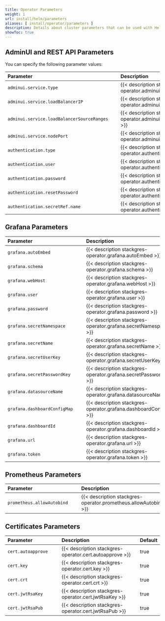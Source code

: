 ```yaml
---
title: Operator Parameters
weight: 1
url: install/helm/parameters
aliases: [ install/operator/parameters ]
description: Details about cluster parameters that can be used with Helm to set up the operator.
showToc: true
---
```


## AdminUI and REST API Parameters

You can specify the following parameter values:

| <div style="width:22rem">Parameter</div>   | Description                                                                     | Default                    |
|:-------------------------------------------|:--------------------------------------------------------------------------------|:---------------------------|
| `adminui.service.type`                     | {{< description stackgres-operator.adminui.service.type >}}                     | ClusterIP                  |
| `adminui.service.loadBalancerIP`           | {{< description stackgres-operator.adminui.service.loadBalancerIP >}}           |                            |
| `adminui.service.loadBalancerSourceRanges` | {{< description stackgres-operator.adminui.service.loadBalancerSourceRanges >}} |                            |
| `adminui.service.nodePort`                 | {{< description stackgres-operator.adminui.service.nodePort >}}                 |                            |
| `authentication.type`                      | {{< description stackgres-operator.authentication.type >}}                      | jwt                        |
| `authentication.user`                      | {{< description stackgres-operator.authentication.user >}}                      | admin                      |
| `authentication.password`                  | {{< description stackgres-operator.authentication.password >}}                  | Autogenerated random value |
| `authentication.resetPassword`             | {{< description stackgres-operator.authentication.resetPassword >}}             | false                      |
| `authentication.secretRef.name`            | {{< description stackgres-operator.authentication.secretRef.name >}}            |                            |

## Grafana Parameters

| <div style="width:15rem">Parameter</div> | Description                                                         | <div style="width:8rem">Default</div> |
|:-----------------------------------------|:--------------------------------------------------------------------|:---------------------------------------|
| `grafana.autoEmbed`                      | {{< description stackgres-operator.grafana.autoEmbed >}}            | true                                   |
| `grafana.schema`                         | {{< description stackgres-operator.grafana.schema >}}               | http                                   |
| `grafana.webHost`                        | {{< description stackgres-operator.grafana.webHost >}}              |                                        |
| `grafana.user`                           | {{< description stackgres-operator.grafana.user >}}                 |                                        |
| `grafana.password`                       | {{< description stackgres-operator.grafana.password >}}             |                                        |
| `grafana.secretNamespace`                | {{< description stackgres-operator.grafana.secretNamespace >}}      |                                        |
| `grafana.secretName`                     | {{< description stackgres-operator.grafana.secretName >}}           |                                        |
| `grafana.secretUserKey`                  | {{< description stackgres-operator.grafana.secretUserKey >}}        |                                        |
| `grafana.secretPasswordKey`              | {{< description stackgres-operator.grafana.secretPasswordKey >}}    |                                        |
| `grafana.datasourceName`                 | {{< description stackgres-operator.grafana.datasourceName >}}       | Prometheus                             |
| `grafana.dashboardConfigMap`             | {{< description stackgres-operator.grafana.dashboardConfigMap >}}   |                                        |
| `grafana.dashboardId`                    | {{< description stackgres-operator.grafana.dashboardId >}}          |                                        |
| `grafana.url`                            | {{< description stackgres-operator.grafana.url >}}                  |                                        |
| `grafana.token`                          | {{< description stackgres-operator.grafana.token >}}                |                                        |

## Prometheus Parameters

| <div style="width:14rem">Parameter</div> | Description                                                     | Default |
|:-----------------------------------------|:----------------------------------------------------------------|:--------|
| `prometheus.allowAutobind`               | {{< description stackgres-operator.prometheus.allowAutobind >}} | true    |

## Certificates Parameters

| <div style="width:10rem">Parameter</div> | Description                                             | Default |
|:-----------------------------------------|:--------------------------------------------------------|:--------|
| `cert.autoapprove`                       | {{< description stackgres-operator.cert.autoapprove >}} | true    |
| `cert.key`                               | {{< description stackgres-operator.cert.key >}}         | true    |
| `cert.crt`                               | {{< description stackgres-operator.cert.crt >}}         | true    |
| `cert.jwtRsaKey`                         | {{< description stackgres-operator.cert.jwtRsaKey >}}   | true    |
| `cert.jwtRsaPub`                         | {{< description stackgres-operator.cert.jwtRsaPub >}}   | true    |

